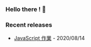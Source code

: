 ### Hello there ! 👋

### Recent releases
* [JavaScript 作業](https://github.com/iusam-chong/Homework/tree/master/HW-0814-JS) - 2020/08/14


<!--
**iusam-chong/iusam-chong** is a ✨ _special_ ✨ repository because its `README.md` (this file) appears on your GitHub profile.

Here are some ideas to get you started:

- 🔭 I’m currently working on ...
- 🌱 I’m currently learning ...
- 👯 I’m looking to collaborate on ...
- 🤔 I’m looking for help with ...
- 💬 Ask me about ...
- 📫 How to reach me: ...
- 😄 Pronouns: ...
- ⚡ Fun fact: ...
-->
